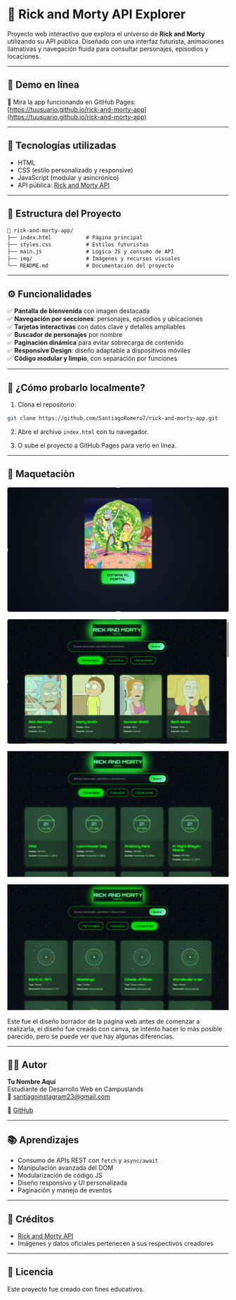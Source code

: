 # 🌌 Rick and Morty API Explorer

Proyecto web interactivo que explora el universo de **Rick and Morty** utilizando su API pública. Diseñado con una interfaz futurista, animaciones llamativas y navegación fluida para consultar personajes, episodios y locaciones.

---

## 🔗 Demo en línea

📲 Mira la app funcionando en GitHub Pages:  
[https://tuusuario.github.io/rick-and-morty-app](https://tuusuario.github.io/rick-and-morty-app)

---

## 🧰 Tecnologías utilizadas

- HTML
- CSS (estilo personalizado y responsive)
- JavaScript (modular y asincrónico)
- API pública: [Rick and Morty API](https://rickandmortyapi.com/)

---

## 📁 Estructura del Proyecto

```
📂 rick-and-morty-app/
├── index.html           # Página principal
├── styles.css           # Estilos futuristas
├── main.js              # Lógica JS y consumo de API
├── img/                 # Imágenes y recursos visuales
└── README.md            # Documentación del proyecto
```

---

## ⚙️ Funcionalidades

✅ **Pantalla de bienvenida** con imagen destacada  
✅ **Navegación por secciones**: personajes, episodios y ubicaciones  
✅ **Tarjetas interactivas** con datos clave y detalles ampliables  
✅ **Buscador de personajes** por nombre  
✅ **Paginación dinámica** para evitar sobrecarga de contenido  
✅ **Responsive Design**: diseño adaptable a dispositivos móviles  
✅ **Código modular y limpio**, con separación por funciones

---

## 🧪 ¿Cómo probarlo localmente?

1. Clona el repositorio:

```bash
git clone https://github.com/SantiagoRomero7/rick-and-morty-app.git
```

2. Abre el archivo `index.html` con tu navegador.

3. O sube el proyecto a GitHub Pages para verlo en línea.

---

## 📸 Maquetaciòn 

![preview](./image.png)

![preview](./image-1.png)

![preview](./imagenn2.png)

![preview](./imagenn3.png)

Este fue el diseño borrador de la pagina web antes de comenzar a realizarla, el diseño fue creado con canva, se intento hacer lo màs posible parecido, pero se puede ver que hay algunas diferencias.

---

## 👨‍💻 Autor

**Tu Nombre Aquí**  
Estudiante de Desarrollo Web en Campuslands  
📧 santiagoinstagram23@gmail.com 

💼 [GitHub](https://github.com/SantiagoRomero7)

---

## 📚 Aprendizajes

- Consumo de APIs REST con `fetch` y `async/await`
- Manipulación avanzada del DOM
- Modularización de código JS
- Diseño responsivo y UI personalizada
- Paginación y manejo de eventos

---

## 🧠 Créditos

- [Rick and Morty API](https://rickandmortyapi.com/)
- Imágenes y datos oficiales pertenecen a sus respectivos creadores

---

## 📄 Licencia

Este proyecto fue creado con fines educativos.  
